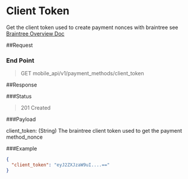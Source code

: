 # Client Token
Get the client token used to create payment nonces with braintree 
see [Braintree Overview Doc](https://developers.braintreepayments.com/start/overview)

##Request
### End Point
  > GET mobile_api/v1/payment_methods/client_token

##Response

###Status
  > 201 Created

###Payload

client_token: (String) The braintree client token used to get the payment method_nonce

###Example
```json
{
  "client_token": "eyJ2ZXJzaW9uI....=="
}
```
